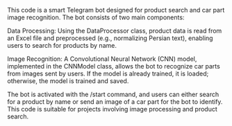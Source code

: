 This code is a smart Telegram bot designed for product search and car part image recognition. The bot consists of two main components:

Data Processing: Using the DataProcessor class, product data is read from an Excel file and preprocessed (e.g., normalizing Persian text), enabling users to search for products by name.

Image Recognition: A Convolutional Neural Network (CNN) model, implemented in the CNNModel class, allows the bot to recognize car parts from images sent by users. If the model is already trained, it is loaded; otherwise, the model is trained and saved.

The bot is activated with the /start command, and users can either search for a product by name or send an image of a car part for the bot to identify. This code is suitable for projects involving image processing and product search.
